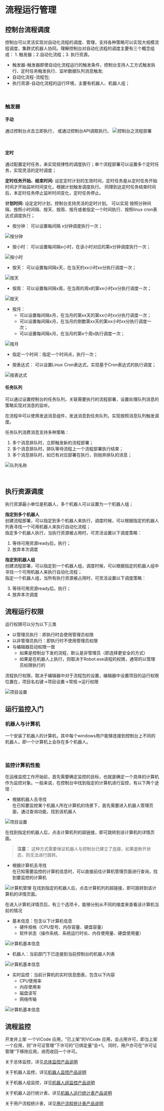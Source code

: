 # 流程运行管理

## 控制台流程调度
控制台可以灵活实现对自动化流程的调度、管理，支持各种策略可以实现大规模流程调度，集群式机器人协同。理解控制台对自动化流程的调度主要有三个概念组成： 1. 触发器；2.自动化流程；3. 执行资源。

* 触发器-触发器即使自动化流程运行的触发条件，控制台支持人工方式触发执行、定时任务触发执行、监听数据队列消息触发;
* 自动化流程-流程包;
* 执行资源-自动化流程的运行环境，主要有机器人、机器人组；

</br>

### 触发器
#### 手动
通过控制台点击立即执行， 或通过控制台API调取执行。
![控制台之流程部署](https://docimages.blob.core.chinacloudapi.cn/images/RunManger/lmx-07.png)

</br>

#### 定时
通过配置定时任务，来实现规律性的调度执行；单个流程部署可以设置多个定时任务，实现灵活的定时调度；

**定时任务开始、结束时间:**
设定定时计划的生效时间，定时任务是从定时任务开始时间才开始监听时间变化，根据计划触发调度执行。 同理到达定时任务结束时间后，本定时任务停止监听时间变化，定时任务停止。

**计划时间:**
设定定时计划，控制台支持灵活的定时计划。 可以实现 按照分钟间隔、按照小时间隔、按天、按周、按月或者指定一个时间执行、按照linux cron表达式调度执行；
</br>

* 按分钟： 可以设置每间隔 x分钟调度执行一次；

![按分钟](https://docimages.blob.core.chinacloudapi.cn/images/RunManger/lmx-08.png)

* 按小时： 可以设置每间隔x小时，在该小时对应的第x分钟调度执行一次；

![按小时](https://docimages.blob.core.chinacloudapi.cn/images/RunManger/lmx-09.png)

* 按天： 可以设置每间隔x天，在当天的xx小时xx分执行调度一次；

![按天](https://docimages.blob.core.chinacloudapi.cn/images/RunManger/lmx-10.png)

* 按周： 可以设置每间隔x周，在当周的周x的第xx小时xx分执行调度一次；

![按天](https://docimages.blob.core.chinacloudapi.cn/images/RunManger/lmx-11.png)

* 按月：
   - 可以设置每间隔x月，在当月的第xx天的第xx小时xx分执行调度一次；
   - 可以设置每间隔x月，在当月的倒数第xx天的第xx小时xx分执行调度一次；
   - 可以设置每间隔x月，在当月的第x个周x执行调度一次；

![按月](https://docimages.blob.core.chinacloudapi.cn/images/RunManger/lmx-12.png)

* 指定一个时间：指定一个时间点，执行一次；

* 按表达式： 可以设置Linux Cron表达式，实现基于Cron表达式的执行调度；

![按表达式](https://docimages.blob.core.chinacloudapi.cn/images/RunManger/lmx-13.png)


#### 任务队列
可以通过设置控制台的任务队列，关联需要执行的流程部署，设置处理队列消息的策略实现对消息的监听。

在流程中可以使用发送消息组件，发送消息到任务队列，实现按照消息队列触发调度。

任务队列消费消息支持多种策略：
1. 多个消息排队时，立即触发新的流程部署；
2. 多个消息排队时，排队等待流程上一个流程部署执行结束；
3. 多个消息排队时，如已有对应部署在执行，则抛弃排队的消息；

![队列名称](https://docimages.blob.core.chinacloudapi.cn/images/RunManger/lmx-14.png)

</br>

## 执行资源调度
执行资源最小单位是机器人，多个机器人可以设置为一个机器人组； 

**指定到多个机器人**
</br>
创建流程部署，可以指定到多个机器人来执行，调度时候，可以根据指定的机器人列表寻找一个可用机器人来执行自动化流程；
</br>指定多个机器人执行，当执行资源被占用时，可灵活设置以下调度策略：

1. 等待可用资源ready后，执行；
2. 放弃本次调度

**指定到机器人组**
</br>
创建流程部署，可以指定到一个机器人组，调度时候，可以根据指定的机器人组中寻找一个可用机器人来执行自动化流程；
</br>指定一个机器人组，当所有执行资源被占用时，可灵活设置以下调度策略：

3. 等待可用资源ready后，执行；
4. 放弃本次调度



## 流程运行权限
运行权限可以分为以下三类
* 以管理员执行：即执行时会使用管理员权限
* 以非管理员执行：即执行时不使用管理员权限
* 与编辑器启动权限一致
    - 如果是控制台下发的流程，默认是非管理员（即选择更安全的方式）
    - 如果是在机器人上执行，则取决于Robot.exe进程的权限，通常的以管理员权限执行的

流程执行权限，取决于编辑器中对于流程包的设置，编辑器中设置项目的运行权限位置在，项目名右键->项目设置->常规->运行权限

![项目设置](https://docimages.blob.core.chinacloudapi.cn/images/RunManger/lmx-15.png)

## 运行监控入门
### 机器人与计算机
一个安装了机器人的计算机，其中每个windows用户能够连接到控制台上不同的机器人，即一个计算机上会存在多个机器人。

</br>

### 监控计算机性能
在运维监控工作开始前，首先需要确定监控的目标，也就是确定一个具体的计算机作为监控对象。一般来说，在控制台中找到指定的计算机进行监控，有以下两个途径：
* 根据机器人去寻找
</br>在已知要监控某个机器人所在计算机的场景下，首先需要进入机器人管理页面，通过查询功能，找到该机器人

![项目设置](https://docimages.blob.core.chinacloudapi.cn/images/RunManger/lmx-16.png)

在找到指定的机器人后，点击计算机列的超链接，即可跳转到该计算机的详情页面。
> **注意：**
> 这种方式需要保证机器人与控制台已建立了连接，如果是断开状态，则无法进行跳转。

* 根据计算机去寻找
</br>在已知需要监控的计算机信息时，可以直接前往计算机管理页面进行查询，找到要监控的计算机

![计算机管理](https://docimages.blob.core.chinacloudapi.cn/images/RunManger/lmx-17.png)
在找到指定的机器人后，点击计算机列的超链接，即可跳转到该计算机的详情页面。

在进入计算机详情页后，有三个选项卡，能够分别从不同的维度来查看该计算机当前的情况

* 基本信息：包含以下计算机信息
   - 硬件规格（CPU型号、内存容量、硬盘容量）
   - 软件状态（操作系统、系统运行时长、内存使用量、硬盘使用量）

![计算机基本信息](https://docimages.blob.core.chinacloudapi.cn/images/RunManger/lmx-18.png)

* 机器人：当前部门下已连接到当前控制台的机器人列表

![计算机基本信息](https://docimages.blob.core.chinacloudapi.cn/images/RunManger/lmx-19.png)

* 实时监控：当前计算机的实时信息图表，包含以下内容
   - CPU使用率
   - 内存使用率
   - 磁盘读写
   - 网络传输

![计算机基本信息](https://docimages.blob.core.chinacloudapi.cn/images/RunManger/lmx-20.png)

## 流程监控
开发并上架 一个ViCode 应用，“已上架”的ViCode 应用，会占用许可，即当上架一个应用，则”许可证管理“下许可的“已绑定量”会+1。
同时，用户亦可在”许可证管理“下移除应用，进而收回一个许可。
</br>


关于总体监控，详见[总体监控产品说明](https://academy.encoo.com/zh-cn/wiki/Console/dashboard/dashboard.md?_v=v2020.4)

关于机器人监控，详见[机器人监控产品说明](https://academy.encoo.com/zh-cn/wiki/Console/dashboard/RobotDashboard.md?_v=v2020.4)

关于机器人组监控，详见[机器人组监控产品说明](https://academy.encoo.com/zh-cn/wiki/Console/dashboard/QueueDashboard.md?_v=v2020.4)

关于机器人运行统计表，详见[机器人运行统计表产品说明](https://academy.encoo.com/zh-cn/wiki/Console/dashboard/dashboard2.md?_v=v2020.4)

关于用户流程统计表，详见[用户流程统计表产品说明](https://academy.encoo.com/zh-cn/wiki/Console/dashboard/dashboard3.md?_v=v2020.4)